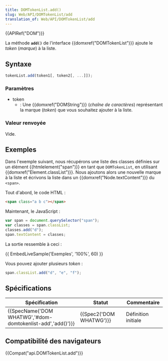 ```yaml
---
title: DOMTokenList.add()
slug: Web/API/DOMTokenList/add
translation_of: Web/API/DOMTokenList/add
---
```

{{APIRef("DOM")}}

La méthode **`add()`** de l'interface {{domxref("DOMTokenList")}} ajoute le _token_ (_marque_) à la liste.

## Syntaxe

```js
tokenList.add(token1[, token2[, ...]]);
```

### Paramètres

- token
  - : Une {{domxref("DOMString")}} (_chaîne de caractères_) représentant la marque (_token_) que vous souhaitez ajouter à la liste.

### Valeur renvoyée

Vide.

## Exemples

Dans l'exemple suivant, nous récupérons une liste des classes définies sur un élément {{htmlelement("span")}} en tant que `DOMTokenList`, en utilisant {{domxref("Element.classList")}}. Nous ajoutons alors une nouvelle marque à la liste et écrivons la liste dans un  {{domxref("Node.textContent")}} du `<span>`.

Tout d'abord, le code HTML :

```html
<span class="a b c"></span>
```

Maintenant, le JavaScript :

```js
var span = document.querySelector("span");
var classes = span.classList;
classes.add("d");
span.textContent = classes;
```

La sortie ressemble à ceci :

{{ EmbedLiveSample('Exemples', '100%', 60) }}

Vous pouvez ajouter plusieurs _token_ :

```js
span.classList.add("d", "e", "f");
```

## Spécifications

| Spécification                                                                | Statut                           | Commentaire         |
| ---------------------------------------------------------------------------- | -------------------------------- | ------------------- |
| {{SpecName('DOM WHATWG','#dom-domtokenlist-add','add()')}} | {{Spec2('DOM WHATWG')}} | Définition initiale |

## Compatibilité des navigateurs

{{Compat("api.DOMTokenList.add")}}
